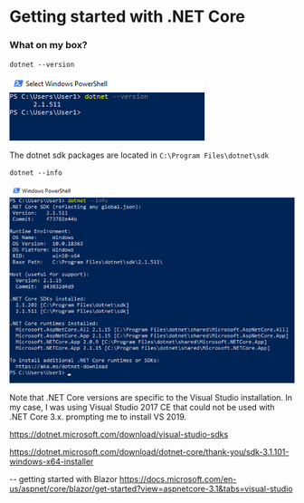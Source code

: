 # Getting started with .NET Core 


### What on my box?
```
dotnet --version
```
![dotnet version](/images/ss-dotnet-version.png)


The dotnet sdk packages are located in `C:\Program Files\dotnet\sdk`


```
dotnet --info
```
![dotnet info](/images/ss-dotnet-info.png)

Note that .NET Core versions are specific to the Visual Studio installation. In my case, I was using Visual Studio 2017 CE that could not be used with .NET Core 3.x. prompting me to install VS 2019. 

https://dotnet.microsoft.com/download/visual-studio-sdks


https://dotnet.microsoft.com/download/dotnet-core/thank-you/sdk-3.1.101-windows-x64-installer

-- getting started with Blazor
https://docs.microsoft.com/en-us/aspnet/core/blazor/get-started?view=aspnetcore-3.1&tabs=visual-studio